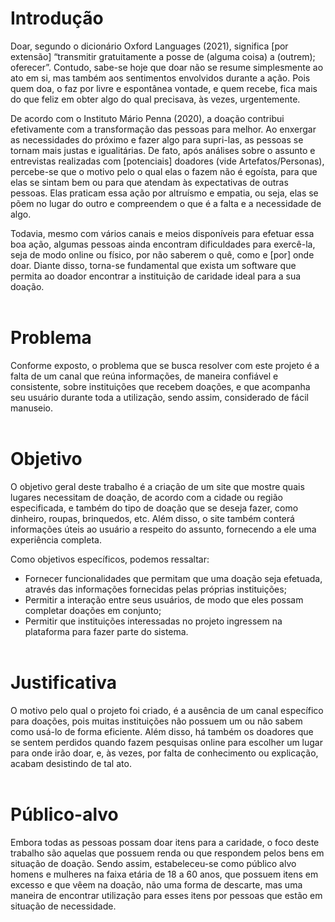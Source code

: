 # Introdução

Doar, segundo o dicionário Oxford Languages (2021), significa [por extensão] “transmitir gratuitamente a posse de (alguma coisa) a (outrem); oferecer”. Contudo, sabe-se hoje que doar não se resume simplesmente ao ato em si, mas também aos sentimentos envolvidos durante a ação. Pois quem doa, o faz por livre e espontânea vontade, e quem recebe, fica mais do que feliz em obter algo do qual precisava, às vezes, urgentemente.

De acordo com o Instituto Mário Penna (2020),  a doação contribui efetivamente com a transformação das pessoas para melhor. Ao enxergar as necessidades do próximo e fazer algo para supri-las, as pessoas se tornam mais justas e igualitárias. De fato, após análises sobre o assunto e entrevistas realizadas com \[potenciais\] doadores (vide Artefatos/Personas), percebe-se que o motivo pelo o qual elas o fazem não é egoísta, para que elas se sintam bem ou para que atendam às expectativas de outras pessoas. Elas praticam essa ação por altruísmo e empatia, ou seja, elas se põem no lugar do outro e compreendem o que é a falta e a necessidade de algo.

Todavia, mesmo com vários canais e meios disponíveis para efetuar essa boa ação, algumas pessoas ainda encontram dificuldades para exercê-la, seja de modo online ou físico, por não saberem o quê, como e \[por\] onde doar. Diante disso, torna-se fundamental que exista um software que permita ao doador encontrar a instituição de caridade ideal para a sua doação.
<br></br>

# Problema

Conforme exposto, o problema que se busca resolver com este projeto é a falta de um canal que reúna informações, de maneira confiável e consistente, sobre instituições que recebem doações, e que acompanha seu usuário durante toda a utilização, sendo assim, considerado de fácil manuseio.
<br></br>

# Objetivo

O objetivo geral deste trabalho é a criação de um site que mostre quais lugares necessitam de doação, de acordo com a cidade ou região especificada, e também do tipo de doação que se deseja fazer, como dinheiro, roupas, brinquedos, etc. Além disso, o site também conterá informações úteis ao usuário a respeito do assunto, fornecendo a ele uma experiência completa.

Como objetivos específicos, podemos ressaltar:

* Fornecer funcionalidades que permitam que uma doação seja efetuada, através das informações fornecidas pelas próprias instituições;
* Permitir a interação entre seus usuários, de modo que eles possam completar doações em conjunto;
* Permitir que instituições interessadas no projeto ingressem na plataforma para fazer parte do sistema.
<br></br>

# Justificativa

O motivo pelo qual o projeto foi criado, é a ausência de um canal específico para doações, pois muitas instituições não possuem um ou não sabem como usá-lo de forma eficiente. Além disso, há também os doadores que se sentem perdidos quando fazem pesquisas online para escolher um lugar para onde irão doar, e, às vezes, por falta de conhecimento ou explicação, acabam desistindo de tal ato.
<br></br>

# Público-alvo

Embora todas as pessoas possam doar itens para a caridade, o foco deste trabalho são aquelas que possuem renda ou que respondem pelos bens em situação de doação. Sendo assim, estabeleceu-se como público alvo homens e mulheres na faixa etária de 18 a 60 anos, que possuem itens em excesso e que vêem na doação, não uma forma de descarte, mas uma maneira de encontrar utilização para esses itens por pessoas que estão em situação de necessidade.